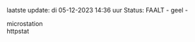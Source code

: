 laatste update: 
di 05-12-2023 14:36   uur 
Status: FAALT - geel - 
<div class="service Y">microstation</div><div class="service G">httpstat</div>
